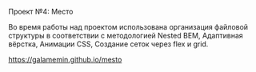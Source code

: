 Проект №4: Место


Во время работы над проектом использована организация файловой структуры в соответствии с методологией Nested BEM, Адаптивная вёрстка, Анимации CSS,
Создание сеток через flex и grid.

https://galamemin.github.io/mesto